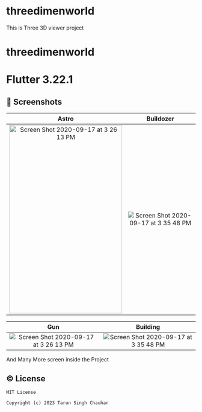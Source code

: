 # threedimenworld


This is Three 3D viewer project

# threedimenworld
# Flutter 3.22.1


## 📱 Screenshots


| Astro                                              |                                                   Buildozer                                      |
|:----------------------------------------------------------------------------------------------------------------------:|:--------------------------------------------------------------------------------------------------------------:|
| <img width="300" height="500" alt="Screen Shot 2020-09-17 at 3 26 13 PM" src="https://github.com/tarunchauhan97/threedimenworld/assets/30916033/a14f1df1-dd95-401f-a6cb-6d45383b8619">|<img alt="Screen Shot 2020-09-17 at 3 35 48 PM" src="https://github.com/tarunchauhan97/threedimenworld/assets/30916033/ad381de2-7660-49fd-a826-ed69a403c9a8">|



|  Gun                                        |                                                   Building                                  |
|:----------------------------------------------------------------------------------------------------------------------:|:--------------------------------------------------------------------------------------------------------------:|
| <img width alt="Screen Shot 2020-09-17 at 3 26 13 PM" src="https://github.com/tarunchauhan97/threedimenworld/assets/30916033/99467445-4be1-49c2-8feb-1a803413bb19">|<img alt="Screen Shot 2020-09-17 at 3 35 48 PM" src="https://github.com/tarunchauhan97/threedimenworld/assets/30916033/90e7e1a7-eaaf-4b31-a39a-9971703c3f30">|



And Many More screen inside the Project

## © License 

```
MIT License

Copyright (c) 2023 Tarun Singh Chauhan
